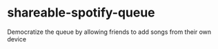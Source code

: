 # shareable-spotify-queue
Democratize the queue by allowing friends to add songs from their own device
